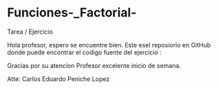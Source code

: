 # Funciones-_Factorial-

Tarea / Ejercicio 

Hola profesor, espero se encuentre bien.
Este esel reposiorio en GitHub donde puede encontrar el codigo fuente del ejercicio :

Gracias por su atencion Profesor excelente inicio de semana.

Atte: Carlos Eduardo Peniche Lopez 